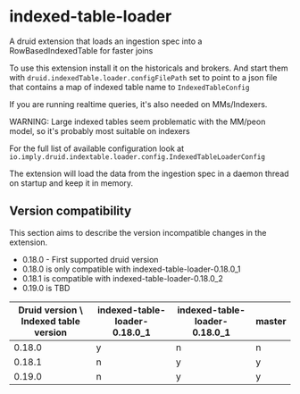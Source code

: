 <!--
  ~ Copyright (c) 2019 Imply Data, Inc. All rights reserved.
  ~
  ~ This software is the confidential and proprietary information
  ~  of Imply Data, Inc.
  -->

# indexed-table-loader

A druid extension that loads an ingestion spec into a RowBasedIndexedTable for faster joins

To use this extension install it on the historicals and brokers. And start them with `druid.indexedTable.loader.configFilePath` set
to point to a json file that contains a map of indexed table name to `IndexedTableConfig`

If you are running realtime queries, it's also needed on MMs/Indexers.

WARNING: Large indexed tables seem problematic with the MM/peon model, so it's probably most suitable on indexers

For the full list of available configuration look at `io.imply.druid.indextable.loader.config.IndexedTableLoaderConfig`

The extension will load the data from the ingestion spec in a daemon thread on startup and keep it in memory.

## Version compatibility
This section aims to describe the version incompatible changes in the extension.
* 0.18.0 - First supported druid version
* 0.18.0 is only compatible with indexed-table-loader-0.18.0_1 
* 0.18.1 is compatible with indexed-table-loader-0.18.0_2 
* 0.19.0 is TBD

| Druid version \ Indexed table version  | indexed-table-loader-0.18.0_1  | indexed-table-loader-0.18.0_1  | master  |
|---|---|---|---|
| 0.18.0 | y | n | n |
| 0.18.1 | n | y | y |
| 0.19.0 | n | y | y |
